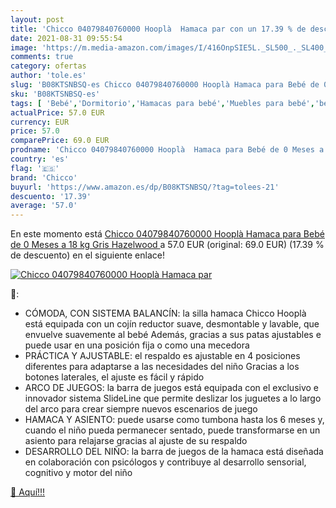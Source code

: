 ```yaml
---
layout: post
title: 'Chicco 04079840760000 Hooplà  Hamaca par con un 17.39 % de descuento'
date: 2021-08-31 09:55:54
image: 'https://m.media-amazon.com/images/I/416OnpSIE5L._SL500_._SL400_.jpg'
comments: true
category: ofertas
author: 'tole.es'
slug: 'B08KTSNBSQ-es Chicco 04079840760000 Hooplà Hamaca para Bebé de 0 Meses a...'
sku: 'B08KTSNBSQ-es'
tags: [ 'Bebé','Dormitorio','Hamacas para bebé','Muebles para bebé','bebé','chicco', ]
actualPrice: 57.0 EUR
currency: EUR
price: 57.0
comparePrice: 69.0 EUR
prodname: 'Chicco 04079840760000 Hooplà  Hamaca para Bebé de 0 Meses a 18 kg  Gris  Hazelwood '
country: 'es'
flag: '🇪🇸'
brand: 'Chicco'
buyurl: 'https://www.amazon.es/dp/B08KTSNBSQ/?tag=tolees-21'
descuento: '17.39'
average: '57.0'
---
```


En este momento está [Chicco 04079840760000 Hooplà  Hamaca para Bebé de 0 Meses a 18 kg  Gris  Hazelwood ](https://www.amazon.es/dp/B08KTSNBSQ/?tag=tolees-21) a 57.0 EUR (original: 69.0 EUR) (17.39 %  de descuento) en el siguiente enlace!

[![Chicco 04079840760000 Hooplà  Hamaca par](https://m.media-amazon.com/images/I/416OnpSIE5L._SL500_._SL400_.jpg)](https://www.amazon.es/dp/B08KTSNBSQ/?tag=tolees-21)

🔎:

- CÓMODA, CON SISTEMA BALANCÍN: la silla hamaca Chicco Hooplà está equipada con un cojín reductor suave, desmontable y lavable, que envuelve suavemente al bebé Además, gracias a sus patas ajustables e puede usar en una posición fija o como una mecedora
- PRÁCTICA Y AJUSTABLE: el respaldo es ajustable en 4 posiciones diferentes para adaptarse a las necesidades del niño Gracias a los botones laterales, el ajuste es fácil y rápido
- ARCO DE JUEGOS: la barra de juegos está equipada con el exclusivo e innovador sistema SlideLine que permite deslizar los juguetes a lo largo del arco para crear siempre nuevos escenarios de juego
- HAMACA Y ASIENTO: puede usarse como tumbona hasta los 6 meses y, cuando el niño pueda permanecer sentado, puede transformarse en un asiento para relajarse gracias al ajuste de su respaldo
- DESARROLLO DEL NIÑO: la barra de juegos de la hamaca está diseñada en colaboración con psicólogos y contribuye al desarrollo sensorial, cognitivo y motor del niño

[🛒 Aquí!!!](https://www.amazon.es/dp/B08KTSNBSQ/?tag=tolees-21)
